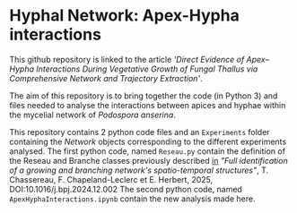 # Hyphal Network: Apex-Hypha interactions

This github repository is linked to the article *'Direct Evidence of Apex–Hypha Interactions During Vegetative Growth of Fungal Thallus via Comprehensive Network and Trajectory Extraction'*.

The aim of this repository is to bring together the code (in Python 3) and files needed to analyse the interactions between apices and hyphae within the mycelial network of *Podospora anserina*.

This repository contains 2 python code files and an `Experiments` folder containing the *Network* objects corresponding to the different experiments analysed.
The first python code, named `Reseau.py` contain the definition of the Reseau and Branche classes previously described [in](https://www.sciencedirect.com/science/article/pii/S0006349524040633) *"Full identification of a growing and branching network's spatio-temporal structures"*, T. Chassereau, F. Chapeland-Leclerc et E. Herbert, 2025, DOI:10.1016/j.bpj.2024.12.002
The second python code, named `ApexHyphaInteractions.ipynb` contain the new analysis made here.
